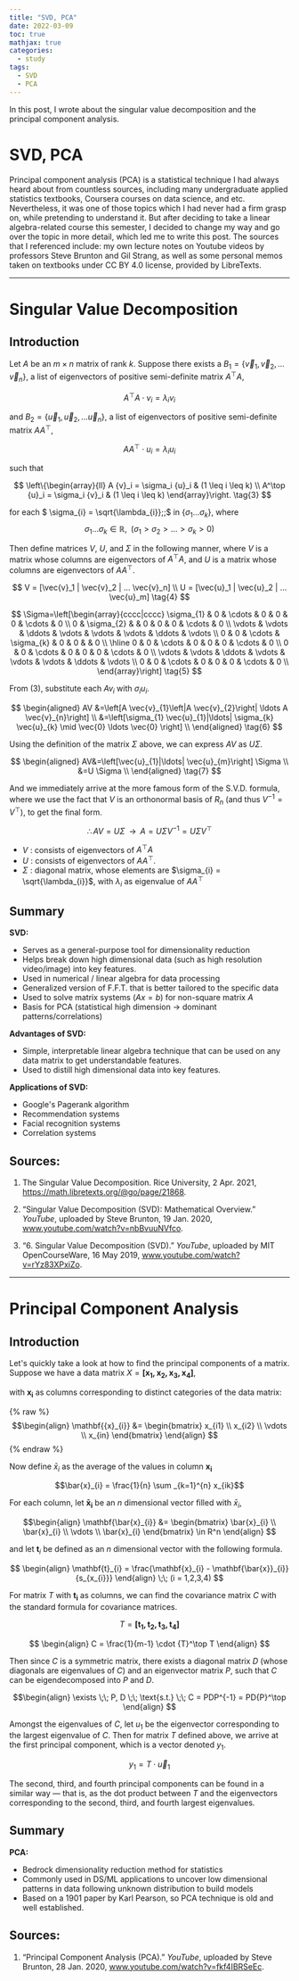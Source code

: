 ```yaml
---
title: "SVD, PCA"
date: 2022-03-09
toc: true
mathjax: true
categories:
  - study
tags:
  - SVD
  - PCA
---
```


In this post, I wrote about the singular value decomposition and the principal component analysis. 

# SVD, PCA

Principal component analysis (PCA) is a statistical technique I had always heard about from countless sources, including many undergraduate applied statistics textbooks, Coursera courses on data science, and etc. Nevertheless, it was one of those topics which I had never had a firm grasp on, while pretending to understand it. But after deciding to take a linear algebra-related course this semester, I decided to change my way and go over the topic in more detail, which led me to write this post. The sources that I referenced include: my own lecture notes on Youtube videos by professors Steve Brunton and Gil Strang, as well as some personal memos taken on textbooks under CC BY 4.0 license, provided by LibreTexts. 



---

# Singular Value Decomposition


## Introduction

Let $A$ be an $m \times n$ matrix of rank $k$. Suppose there exists a $B_{1} = \{\vec{v}_{1}, \vec{v}_{2}, \ldots \vec{v}_{n}\}$, a list of eigenvectors of positive semi-definite matrix $A^\top A$,

$$ A^{\top}A \cdot v_{i} = \lambda_{i} v_{i}  \tag{1}$$

and $B_{2} = \{\vec{u}_{1}, \vec{u}_{2}, \ldots \vec{u}_{n}\}$, a list of eigenvectors of positive semi-definite matrix $AA^{\top}$,

$$ AA^{\top} \cdot u_{i} = \lambda_{i} u_{i} \tag{2} $$

such that

$$
\left\{\begin{array}{ll} A {v}_i = \sigma_i {u}_i & (1 \leq i \leq k) \\ A^\top {u}_i = \sigma_i {v}_i  & (1 \leq i \leq k) \end{array}\right. \tag{3}
$$

for each $ \sigma_{i} = \sqrt{\lambda_{i}}\;\;$ in $\{\sigma_1 ... \sigma_k\}$, where $$\sigma_1 \dots \sigma_k \in \mathbb{R}, \;\; (\sigma_1 > \sigma_2 > \dots > \sigma_k > 0)  $$

Then define matrices $V$, $U$, and $\Sigma$ in the following manner, where $V$ is a matrix whose columns are eigenvectors of $A^{\top}A$, and $U$ is a matrix whose columns are eigenvectors of $AA^{\top}$. 

$$
V = [\vec{v}_1 | \vec{v}_2 | ... \vec{v}_n] \\
U = [\vec{u}_1 | \vec{u}_2 | ... \vec{u}_m] \tag{4}
$$ 

$$$$

$$
\Sigma=\left[\begin{array}{cccc|cccc}
\sigma_{1} & 0 & \cdots & 0 & 0 & 0 & \cdots & 0 \\
0 & \sigma_{2} & & 0 & 0 & 0 & \cdots & 0 \\
\vdots & \vdots & \ddots & \vdots & \vdots & \vdots & \ddots & \vdots \\
0 & 0 & \cdots & \sigma_{k} & 0 & 0 &  & 0 \\
\hline 0 & 0 & \cdots & 0 & 0 & 0 & \cdots & 0 \\
0 & 0 & \cdots & 0 & 0 & 0 & \cdots & 0 \\
\vdots & \vdots & \ddots & \vdots & \vdots & \vdots & \ddots & \vdots \\
0 & 0 & \cdots & 0 & 0 & 0 & \cdots & 0 \\ 
\end{array}\right] \tag{5}
$$


From $(3)$, substitute each $A v_{i}$ with $\sigma_{i} u_{i}$. 

$$
\begin{aligned}
AV &=\left[A \vec{v}_{1}\left|A \vec{v}_{2}\right| \ldots A \vec{v}_{n}\right] \\
&=\left[\sigma_{1} \vec{u}_{1}|\ldots| \sigma_{k} \vec{u}_{k} \mid \vec{0} \ldots \vec{0} \right] \\
\end{aligned} \tag{6}
$$

Using the definition of the matrix $\Sigma$ above, we can express $AV$ as $U\Sigma$.

$$
\begin{aligned}
AV&=\left[\vec{u}_{1}|\ldots| \vec{u}_{m}\right] \Sigma \\
&=U \Sigma \\
\end{aligned} \tag{7}
$$

And we immediately arrive at the more famous form of the S.V.D. formula, where we use the fact that $V$ is an orthonormal basis of $R_{n}$ (and thus $V^{-1} = V^\top$), to get the final form. 

$$
\therefore A V=U \Sigma \;\; \longrightarrow \;\; A=U \Sigma V^{-1}=U \Sigma V^{\top} \tag{8}
$$

+ $V$ : consists of eigenvectors of $A^{\top}A$
+ $U$ : consists of eigenvectors of $AA^{\top}$.
+ $\Sigma$ : diagonal matrix, whose elements are $\sigma_{i} = \sqrt{\lambda_{i}}$, with $\lambda_{i}$ as eigenvalue of $AA^{\top}$ 

## Summary

**SVD:**

+ Serves as a general-purpose tool for dimensionality reduction 
+ Helps break down high dimensional data (such as high resolution video/image) into key features.
+ Used in numerical / linear algebra for data processing
+ Generalized version of F.F.T. that is better tailored to the specific data
+ Used to solve matrix systems ($Ax = b$) for non-square matrix $A$
+ Basis for PCA (statistical high dimension → dominant patterns/correlations)


**Advantages of SVD:**

+ Simple, interpretable linear algebra technique that can be used on any data matrix to get understandable features. 
+ Used to distill high dimensional data into key features. 

**Applications of SVD:**

+ Google's Pagerank algorithm 
+ Recommendation systems 
+ Facial recognition systems 
+ Correlation systems 


## Sources: 

1. The Singular Value Decomposition. Rice University, 2 Apr. 2021, https://math.libretexts.org/@go/page/21868.

2. “Singular Value Decomposition (SVD): Mathematical Overview.” *YouTube*, uploaded by Steve Brunton, 19 Jan. 2020, www.youtube.com/watch?v=nbBvuuNVfco.

3. “6. Singular Value Decomposition (SVD).” *YouTube*, uploaded by MIT OpenCourseWare, 16 May 2019, www.youtube.com/watch?v=rYz83XPxiZo.




---

# Principal Component Analysis

## Introduction

Let's quickly take a look at how to find the principal components of a matrix. Suppose we have a data matrix $X = \mathbf{[ x_{1}, x_{2}, x_{3}, x_{4}]}$,

with $\mathbf{x_{i}}$ as columns corresponding to distinct categories of the data matrix: 

{% raw %} 
$$\begin{align} \mathbf{{x}_{i}} &= \begin{bmatrix} x_{i1} \\ x_{i2} \\ \vdots \\ x_{in} \end{bmatrix} \end{align} $$ 
{% endraw %}


Now define $\bar{x}_{i}$ as the average of the values in column $\mathbf{x_{i}}$

$$\bar{x}_{i} = \frac{1}{n} \sum _{k=1}^{n} x_{ik}$$



For each column, let $\mathbf{\bar{x}_{i}}$ be an $n$ dimensional vector filled with $\bar{x}_{i}$, 

$$\begin{align} \mathbf{\bar{x}_{i}} &= \begin{bmatrix} \bar{x}_{i} \\ \bar{x}_{i} \\ \vdots \\ \bar{x}_{i} \end{bmatrix} \in R^n \end{align}
$$

and let $\mathbf{t}_{i}$ be defined as an $n$ dimensional vector with the following formula. 


$$ \begin{align} \mathbf{t}_{i} = \frac{\mathbf{x}_{i} - \mathbf{\bar{x}}_{i}}{s_{x_{i}}} \end{align} \;\; (i = 1,2,3,4) $$

For matrix $T$ with $\mathbf{t_{i}}$ as columns, we can find the covariance matrix $C$ with the standard formula for covariance matrices.  

$$T = \mathbf{[t_{1}, t_{2}, t_{3}, t_{4}]}$$

$$ \begin{align} C = \frac{1}{m-1} \cdot {T}^\top T \end{align}
$$

Then since $C$ is a symmetric matrix, there exists a diagonal matrix $D$ (whose diagonals are eigenvalues of $C$) and an eigenvector matrix $P$, such that $C$ can be eigendecomposed into $P$ and $D$. 

$$\begin{align} \exists \;\; P, D \;\; \text{s.t.} \;\; C = PDP^{-1} = PD{P}^\top \end{align} $$

Amongst the eigenvalues of $C$, let $u_{1}$ be the eigenvector corresponding to the largest eigenvalue of $C$. Then for matrix $T$ defined above, we arrive at the first principal component, which is a vector denoted $y_1$. 

$$  y_{1} = T \cdot \vec{u}_{1}   $$

The second, third, and fourth principal components can be found in a similar way — that is, as the dot product between $T$ and the eigenvectors corresponding to the second, third, and fourth largest eigenvalues. 

## Summary

**PCA:**

+ Bedrock dimensionality reduction method for statistics
+ Commonly used in DS/ML applications to uncover low dimensional patterns in data following unknown distribution to build models
+ Based on a 1901 paper by Karl Pearson, so PCA technique is old and well established. 


## Sources:


1. “Principal Component Analysis (PCA).” *YouTube*, uploaded by Steve Brunton, 28 Jan. 2020, www.youtube.com/watch?v=fkf4IBRSeEc.
